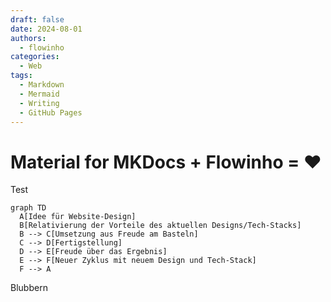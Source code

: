```yaml
---
draft: false
date: 2024-08-01
authors:
  - flowinho
categories:
  - Web
tags:
  - Markdown
  - Mermaid
  - Writing
  - GitHub Pages
---
```


# Material for MKDocs + Flowinho = ❤️

Test

``` mermaid
graph TD
  A[Idee für Website-Design]
  B[Relativierung der Vorteile des aktuellen Designs/Tech-Stacks]
  B --> C[Umsetzung aus Freude am Basteln]
  C --> D[Fertigstellung]
  D --> E[Freude über das Ergebnis]
  E --> F[Neuer Zyklus mit neuem Design und Tech-Stack]
  F --> A
```

Blubbern 








